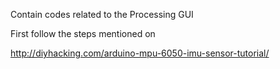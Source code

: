 Contain codes related to the Processing GUI 

First follow the steps mentioned on 

http://diyhacking.com/arduino-mpu-6050-imu-sensor-tutorial/
